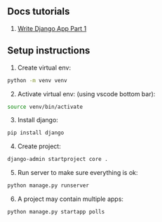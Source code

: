 ## Docs tutorials

1. [Write Django App Part 1](https://docs.djangoproject.com/en/5.1/intro/tutorial01/)


## Setup instructions

1. Create virtual env:

```bash
python -m venv venv
```

2. Activate virtual env: (using vscode bottom bar):

```bash
source venv/bin/activate
```

3. Install django:

```bash
pip install django
```

4. Create project:

```bash
django-admin startproject core .
```

5. Run server to make sure everything is ok:

```bash
python manage.py runserver
```

6. A project may contain multiple apps:

```bash
python manage.py startapp polls
```
